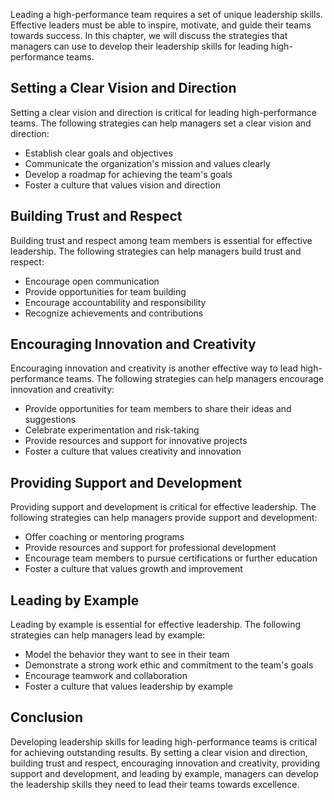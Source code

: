 
Leading a high-performance team requires a set of unique leadership skills. Effective leaders must be able to inspire, motivate, and guide their teams towards success. In this chapter, we will discuss the strategies that managers can use to develop their leadership skills for leading high-performance teams.

Setting a Clear Vision and Direction
------------------------------------

Setting a clear vision and direction is critical for leading high-performance teams. The following strategies can help managers set a clear vision and direction:

* Establish clear goals and objectives
* Communicate the organization's mission and values clearly
* Develop a roadmap for achieving the team's goals
* Foster a culture that values vision and direction

Building Trust and Respect
--------------------------

Building trust and respect among team members is essential for effective leadership. The following strategies can help managers build trust and respect:

* Encourage open communication
* Provide opportunities for team building
* Encourage accountability and responsibility
* Recognize achievements and contributions

Encouraging Innovation and Creativity
-------------------------------------

Encouraging innovation and creativity is another effective way to lead high-performance teams. The following strategies can help managers encourage innovation and creativity:

* Provide opportunities for team members to share their ideas and suggestions
* Celebrate experimentation and risk-taking
* Provide resources and support for innovative projects
* Foster a culture that values creativity and innovation

Providing Support and Development
---------------------------------

Providing support and development is critical for effective leadership. The following strategies can help managers provide support and development:

* Offer coaching or mentoring programs
* Provide resources and support for professional development
* Encourage team members to pursue certifications or further education
* Foster a culture that values growth and improvement

Leading by Example
------------------

Leading by example is essential for effective leadership. The following strategies can help managers lead by example:

* Model the behavior they want to see in their team
* Demonstrate a strong work ethic and commitment to the team's goals
* Encourage teamwork and collaboration
* Foster a culture that values leadership by example

Conclusion
----------

Developing leadership skills for leading high-performance teams is critical for achieving outstanding results. By setting a clear vision and direction, building trust and respect, encouraging innovation and creativity, providing support and development, and leading by example, managers can develop the leadership skills they need to lead their teams towards excellence.
